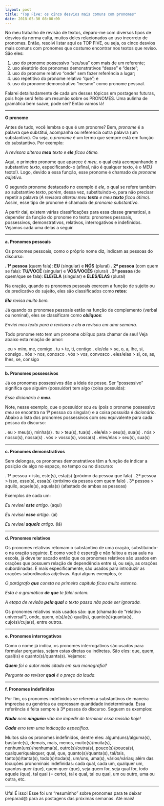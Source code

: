 ```yaml
---
layout: post
title: "Top Five: os cinco desvios mais comuns com pronomes"
date: 2018-05-30 08:00:00
---
```


No meu trabalho de revisão de textos, deparo-me com diversos tipos de desvios da norma culta, muitos deles relacionados ao uso incorreto de pronomes. Então, resolvi listar aqui os TOP FIVE, ou seja, os cinco desvios mais comuns com pronomes que costumo encontrar nos textos que reviso. São eles:

1. uso do pronome possessivo “seu/sua” com mais de um referente;
2. uso aleatório dos pronomes demonstrativos “desse” e “deste”;
3. uso do pronome relativo “onde” sem fazer referência a lugar;
4. uso repetitivo do pronome relativo “que”; e
5. uso do pronome demonstrativo “mesmo” como pronome pessoal.

Falarei detalhadamente de cada um desses tópicos em postagens futuras, pois hoje será feito um resumão sobre os PRONOMES. Uma aulinha de gramática bem suave, pode ser? Então vamos lá!

---

**O pronome**

Antes de tudo, você lembra o que é um pronome? Bem, _pronome_ é a palavra que substitui, acompanha ou referencia outra palavra (um substantivo). Ou seja, o _pronome_ é um termo que sempre está em função do substantivo. Por exemplo:

_A revisora alterou **meu** texto e **ele** ficou ótimo._

Aqui, o primeiro pronome que aparece é _meu_, o qual está acompanhando o substantivo _texto_, especificando-o (afinal, não é qualquer texto, é o MEU texto!). Logo, devido a essa função, esse pronome é chamado de _pronome adjetivo_. 

O segundo pronome destacado no exemplo é _ele_, o qual se refere também ao substantivo _texto_, porém, dessa vez, substituindo-o, para não precisar repetir a palavra (_A revisora alterou meu **texto** e meu **texto** ficou ótimo_). Assim, esse tipo de pronome é chamado de _pronome substantivo_.

A partir daí, existem várias classificações para essa classe gramatical, a depender da função do pronome no texto: pronomes pessoais, possessivos, demonstrativos, relativos, interrogativos e indefinidos. Vejamos cada uma delas a seguir.

---

**a. Pronomes pessoais**

Os pronomes pessoais, como o próprio nome diz, indicam as pessoas do discurso:

**. 1ª pessoa** (quem fala): **EU** (singular) e **NÓS** (plural)
**. 2ª pessoa** (com quem se fala): **TU/VOCÊ** (singular) e **VÓS/VOCÊS** (plural)
**. 3ª pessoa** (de quem/que se fala): **ELE/ELA** (singular) e **ELES/ELAS** (plural)

Na oração, quando os pronomes pessoais exercem a função de sujeito ou de predicativo do sujeito, eles são classificados como **retos**:

_**Ela** revisa muito bem._

Já quando os pronomes pessoais estão na função de complemento (verbal ou nominal), eles se classificam como ***oblíquos***:

_Enviei meu texto para a revisora e ela **o** revisou em uma semana._

Todo pronome reto tem um pronome oblíquo para chamar de seu! Veja abaixo esta relação de amor:

. eu > mim, me, comigo
. tu > te, ti, contigo
. ele/ela > se, o, a, lhe, si, consigo
. nós > nos, conosco
. vós > vos, convosco
. eles/elas > si, os, as, lhes, se, consigo

---

**b. Pronomes possessivos**

Já os pronomes possessivos dão a ideia de posse. Ser “possessivo” significa que alguém (possuidor) tem algo (coisa possuída):

_Esse dicionário é **meu**._

Note, nesse exemplo, que o possuidor sou _eu_ (pois o pronome possessivo _meu_ se encontra na 1ª pessoa do singular) e a coisa possuída é _dicionário_. Abaixo a lista dos pronomes possessivos com seu equivalente para cada pessoa do discurso:

. eu > meu(s), minha(s)
. tu > teu(s), tua(s)
. ele/ela > seu(s), sua(s)
. nós > nosso(s), nossa(s)
. vós > vosso(s), vossa(s)
. eles/elas > seu(s), sua(s)

---

**c. Pronomes demonstrativos**

Sem delongas, os pronomes demonstrativos têm a função de indicar a posição de algo no espaço, no tempo ou no discurso:

. 1ª pessoa > isto, este(s), esta(s) (próximo da pessoa que fala)
. 2ª pessoa > isso, esse(s), essa(s) (próximo da pessoa com quem falo)
. 3ª pessoa > aquilo, aquele(s), aquela(s) (afastado de ambas as pessoas)

Exemplos de cada um:

_Eu revisei **este** artigo._ (aqui)

_Eu revisei **esse** artigo._ (aí)

_Eu revisei **aquele** artigo._ (lá)

---

**d. Pronomes relativos**

Os pronomes relativos retomam o substantivo de uma oração, substituindo-o na oração seguinte. E como você é espert@ e não faltou a essa aula na escola, já deve ter sacado então que os pronomes relativos são usados em orações que possuem relação de dependência entre si, ou seja, as orações subordinadas. E mais especificamente, são usados para introduzir as orações subordinadas adjetivas. Aqui alguns exemplos, ó:

_O parágrafo **que** consta no primeiro capítulo ficou muito extenso._

_Esta é a gramática **de que** te falei ontem._

_A etapa de revisão **pela qual** o texto passa não pode ser ignorada._

Os pronomes relativos mais usados são: que (chamado de “relativo universal”), onde, quem, o(s)/a(s) qual(is), quanto(s)/quanta(s), cujo(s)/cuja(s), entre outros.

---

**e. Pronomes interrogativos**

Como o nome já indica, os pronomes interrogativos são usados para formular perguntas, sejam estas diretas ou indiretas. São eles: que, quem, qual(is) e quanto(s)/quanta(s). Vejamos:

_**Quem** foi o autor mais citado em sua monografia?_

_Pergunte ao revisor **qual** é o preço da lauda._

---

**f. Pronomes indefinidos**

Por fim, os pronomes indefinidos se referem a substantivos de maneira imprecisa ou genérica ou expressam quantidade indeterminada. Essa referência é feita sempre à 3ª pessoa do discurso. Seguem os exemplos:

_**Nada** nem **ninguém** vão me impedir de terminar essa revisão hoje!_

_**Cada** erro tem uma indicação específica._

Muitos são os pronomes indefinidos, dentre eles: algum(uns)/alguma(s), bastante(s), demais, mais, menos, muito(s)/muita(s), nenhum(uns)/nenhuma(s), outro(s)/outra(s), pouco(s)/pouca(s), qualquer/quaisquer, qual, que, quanto(s)/quanta(s), tal/tais, tanto(s)/tanta(s), todo(s)/toda(s), um/uns, uma(s), vários/várias; além das locuções pronominais indefinidas: cada qual, cada um, qualquer um, quantos quer (que), quem quer (que), seja quem for, seja qual for, todo aquele (que), tal qual (= certo), tal e qual, tal ou qual, um ou outro, uma ou outra, etc.

---

Ufa! É isso! Esse foi um “resuminho” sobre pronomes para te deixar preparad@ para as postagens das próximas semanas. Até mais!
